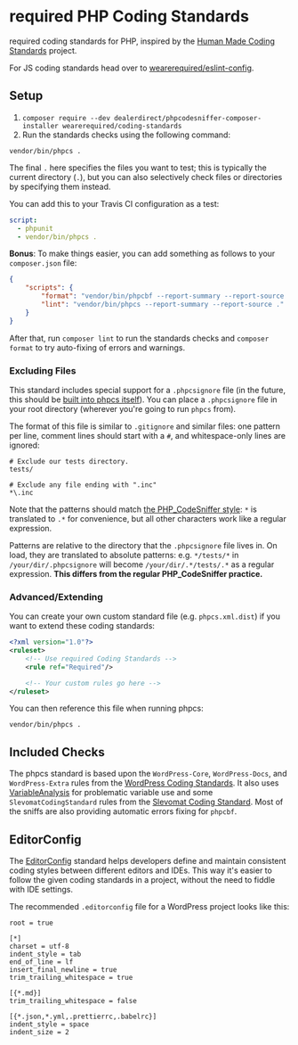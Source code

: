 # required PHP Coding Standards

required coding standards for PHP, inspired by the [Human Made Coding Standards](https://github.com/humanmade/coding-standards) project.

For JS coding standards head over to [wearerequired/eslint-config](https://github.com/wearerequired/eslint-config).

## Setup

1. `composer require --dev dealerdirect/phpcodesniffer-composer-installer wearerequired/coding-standards`
2. Run the standards checks using the following command:

```
vendor/bin/phpcs .
```

The final `.` here specifies the files you want to test; this is typically the current directory (`.`), but you can also selectively check files or directories by specifying them instead.

You can add this to your Travis CI configuration as a test:

```yaml
script:
  - phpunit
  - vendor/bin/phpcs .
```

**Bonus**: To make things easier, you can add something as follows to your `composer.json` file:

```json
{
	"scripts": {
		"format": "vendor/bin/phpcbf --report-summary --report-source .",
		"lint": "vendor/bin/phpcs --report-summary --report-source ."
	}
}
```

After that, run `composer lint` to run the standards checks and `composer format` to try auto-fixing of errors and warnings.

### Excluding Files

This standard includes special support for a `.phpcsignore` file (in the future, this should be [built into phpcs itself](https://github.com/squizlabs/PHP_CodeSniffer/issues/1884)). You can place a `.phpcsignore` file in your root directory (wherever you're going to run `phpcs` from).

The format of this file is similar to `.gitignore` and similar files: one pattern per line, comment lines should start with a `#`, and whitespace-only lines are ignored:

```
# Exclude our tests directory.
tests/

# Exclude any file ending with ".inc"
*\.inc
```

Note that the patterns should match [the PHP_CodeSniffer style](https://github.com/squizlabs/PHP_CodeSniffer/wiki/Advanced-Usage#ignoring-files-and-folders): `*` is translated to `.*` for convenience, but all other characters work like a regular expression.

Patterns are relative to the directory that the `.phpcsignore` file lives in. On load, they are translated to absolute patterns: e.g. `*/tests/*` in `/your/dir/.phpcsignore` will become `/your/dir/.*/tests/.*` as a regular expression. **This differs from the regular PHP_CodeSniffer practice.**

### Advanced/Extending

You can create your own custom standard file (e.g. `phpcs.xml.dist`) if you want to extend these coding standards:

```xml
<?xml version="1.0"?>
<ruleset>
	<!-- Use required Coding Standards -->
	<rule ref="Required"/>

	<!-- Your custom rules go here -->
</ruleset>
```

You can then reference this file when running phpcs:

```
vendor/bin/phpcs .
```

## Included Checks

The phpcs standard is based upon the `WordPress-Core`, `WordPress-Docs`, and `WordPress-Extra` rules from the [WordPress Coding Standards](https://github.com/WordPress-Coding-Standards/WordPress-Coding-Standards). It also uses [VariableAnalysis](https://github.com/sirbrillig/phpcs-variable-analysis) for problematic variable use and some `SlevomatCodingStandard` rules from the [Slevomat Coding Standard](https://github.com/slevomat/coding-standard). Most of the sniffs are also providing automatic errors fixing for `phpcbf`.


## EditorConfig

The [EditorConfig](https://editorconfig.org/) standard helps developers define and maintain consistent coding styles between different editors and IDEs. This way it's easier to follow the given coding standards in a project, without the need to fiddle with IDE settings.

The recommended `.editorconfig` file for a WordPress project looks like this:

```editorconfig
root = true

[*]
charset = utf-8
indent_style = tab
end_of_line = lf
insert_final_newline = true
trim_trailing_whitespace = true

[{*.md}]
trim_trailing_whitespace = false

[{*.json,*.yml,.prettierrc,.babelrc}]
indent_style = space
indent_size = 2
```
